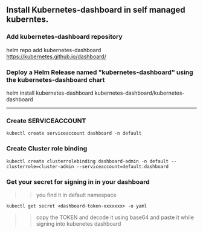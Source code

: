 Install Kubernetes-dashboard in self managed kuberntes.
-------------------------------------------------------

### Add kubernetes-dashboard repository
helm repo add kubernetes-dashboard https://kubernetes.github.io/dashboard/
### Deploy a Helm Release named "kubernetes-dashboard" using the kubernetes-dashboard chart
helm install kubernetes-dashboard kubernetes-dashboard/kubernetes-dashboard

-----------------------------------------------------------------------------

### Create SERVICEACCOUNT
```
kubectl create serviceaccount dashboard -n default
```

### Create Cluster role binding
```
kubectl create clusterrolebinding dashboard-admin -n default --clusterrole=cluster-admin --serviceaccount=default:dashboard
```

### Get your secret for signing in in your dashboard
>> you find it in default namespace
```
kubectl get secret <dashboard-token-xxxxxxx> -o yaml
```
>> copy the TOKEN and decode it using base64 and paste it while signing into kubenetes dashboard
